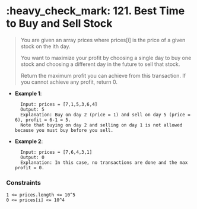 <h1>:heavy_check_mark: 121. Best Time to Buy and Sell Stock </h1>
<blockquote>You are given an array prices where prices[i] is the price of a given stock on the ith day.

You want to maximize your profit by choosing a single day to buy one stock and choosing a different day in the future to sell that stock.

Return the maximum profit you can achieve from this transaction. If you cannot achieve any profit, return 0.</blockquote>

* **Example 1**:<br>

        Input: prices = [7,1,5,3,6,4]
        Output: 5
        Explanation: Buy on day 2 (price = 1) and sell on day 5 (price = 6), profit = 6-1 = 5.
        Note that buying on day 2 and selling on day 1 is not allowed because you must buy before you sell.

* **Example 2**:<br>

        Input: prices = [7,6,4,3,1]
        Output: 0
        Explanation: In this case, no transactions are done and the max profit = 0.


### **Constraints** 
    1 <= prices.length <= 10^5
    0 <= prices[i] <= 10^4